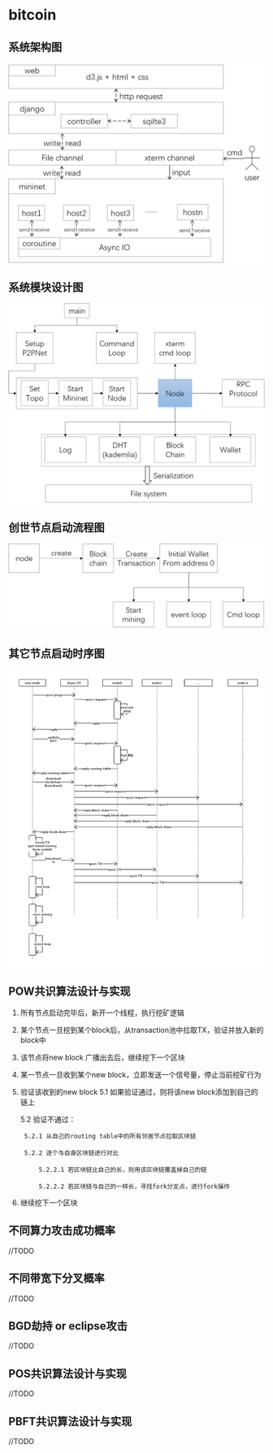 # bitcoin

## 系统架构图
![image](https://github.com/131250106/bitcoin/blob/master/img/design.png)

## 系统模块设计图
![image](https://github.com/131250106/bitcoin/blob/master/img/module.png)

## 创世节点启动流程图
![image](https://github.com/131250106/bitcoin/blob/master/img/initialnode.png)

## 其它节点启动时序图
![image](https://github.com/131250106/bitcoin/blob/master/img/time.png)

## POW共识算法设计与实现
1. 所有节点启动完毕后，新开一个线程，执行挖矿逻辑
2. 某个节点一旦挖到某个block后，从transaction池中拉取TX，验证并放入新的block中
3. 该节点将new block 广播出去后，继续挖下一个区块
4. 某一节点一旦收到某个new block，立即发送一个信号量，停止当前挖矿行为
5. 验证该收到的new block
	5.1 如果验证通过，则将该new block添加到自己的链上
	
	5.2 验证不通过：
	
		5.2.1 从自己的routing table中的所有邻居节点拉取区块链
		
		5.2.2 逐个与自身区块链进行对比
		
			5.2.2.1 若区块链比自己的长，则用该区块链覆盖掉自己的链
			
			5.2.2.2 若区块链与自己的一样长，寻找fork分支点，进行fork操作
			
6. 继续挖下一个区块

## 不同算力攻击成功概率
//TODO

## 不同带宽下分叉概率
//TODO

## BGD劫持 or eclipse攻击
//TODO

## POS共识算法设计与实现
//TODO

## PBFT共识算法设计与实现
//TODO

